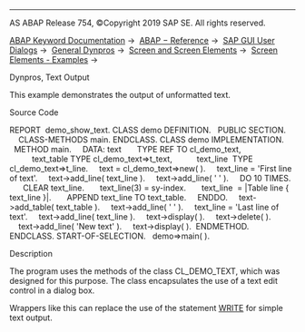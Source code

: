   

* * *

AS ABAP Release 754, ©Copyright 2019 SAP SE. All rights reserved.

[ABAP Keyword Documentation](javascript:call_link\('abenabap.htm'\)) →  [ABAP − Reference](javascript:call_link\('abenabap_reference.htm'\)) →  [SAP GUI User Dialogs](javascript:call_link\('abenabap_screens.htm'\)) →  [General Dynpros](javascript:call_link\('abenabap_dynpros.htm'\)) →  [Screen and Screen Elements](javascript:call_link\('abenabap_dynpros_screen.htm'\)) →  [Screen Elements - Examples](javascript:call_link\('abenscreen_elements_abexas.htm'\)) → 

Dynpros, Text Output

This example demonstrates the output of unformatted text.

Source Code

REPORT  demo\_show\_text.
CLASS demo DEFINITION.
  PUBLIC SECTION.
    CLASS-METHODS main.
ENDCLASS.
CLASS demo IMPLEMENTATION.
  METHOD main.
    DATA: text       TYPE REF TO cl\_demo\_text,
          text\_table TYPE cl\_demo\_text=>t\_text,
          text\_line  TYPE cl\_demo\_text=>t\_line.
    text = cl\_demo\_text=>new( ).
    text\_line = 'First line of text'.
    text->add\_line( text\_line ).
    text->add\_line( ' ' ).
    DO 10 TIMES.
      CLEAR text\_line.
      text\_line(3) = sy-index.
      text\_line  = |Table line { text\_line }|.
      APPEND text\_line TO text\_table.
    ENDDO.
    text->add\_table( text\_table ).
    text->add\_line( ' ' ).
    text\_line = 'Last line of text'.
    text->add\_line( text\_line ).
    text->display( ).
    text->delete( ).
    text->add\_line( 'New text' ).
    text->display( ).  ENDMETHOD.
ENDCLASS.
START-OF-SELECTION.
  demo=>main( ).

Description

The program uses the methods of the class CL\_DEMO\_TEXT, which was designed for this purpose. The class encapsulates the use of a text edit control in a dialog box.

Wrappers like this can replace the use of the statement [WRITE](javascript:call_link\('abapwrite-.htm'\)) for simple text output.